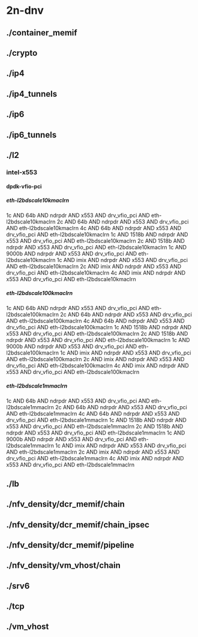# 2n-dnv
## ./container_memif
## ./crypto
## ./ip4
## ./ip4_tunnels
## ./ip6
## ./ip6_tunnels
## ./l2
### intel-x553
#### dpdk-vfio-pci
##### eth-l2bdscale10kmaclrn
1c AND 64b AND ndrpdr AND x553 AND drv_vfio_pci AND eth-l2bdscale10kmaclrn
2c AND 64b AND ndrpdr AND x553 AND drv_vfio_pci AND eth-l2bdscale10kmaclrn
4c AND 64b AND ndrpdr AND x553 AND drv_vfio_pci AND eth-l2bdscale10kmaclrn
1c AND 1518b AND ndrpdr AND x553 AND drv_vfio_pci AND eth-l2bdscale10kmaclrn
2c AND 1518b AND ndrpdr AND x553 AND drv_vfio_pci AND eth-l2bdscale10kmaclrn
1c AND 9000b AND ndrpdr AND x553 AND drv_vfio_pci AND eth-l2bdscale10kmaclrn
1c AND imix AND ndrpdr AND x553 AND drv_vfio_pci AND eth-l2bdscale10kmaclrn
2c AND imix AND ndrpdr AND x553 AND drv_vfio_pci AND eth-l2bdscale10kmaclrn
4c AND imix AND ndrpdr AND x553 AND drv_vfio_pci AND eth-l2bdscale10kmaclrn
##### eth-l2bdscale100kmaclrn
1c AND 64b AND ndrpdr AND x553 AND drv_vfio_pci AND eth-l2bdscale100kmaclrn
2c AND 64b AND ndrpdr AND x553 AND drv_vfio_pci AND eth-l2bdscale100kmaclrn
4c AND 64b AND ndrpdr AND x553 AND drv_vfio_pci AND eth-l2bdscale100kmaclrn
1c AND 1518b AND ndrpdr AND x553 AND drv_vfio_pci AND eth-l2bdscale100kmaclrn
2c AND 1518b AND ndrpdr AND x553 AND drv_vfio_pci AND eth-l2bdscale100kmaclrn
1c AND 9000b AND ndrpdr AND x553 AND drv_vfio_pci AND eth-l2bdscale100kmaclrn
1c AND imix AND ndrpdr AND x553 AND drv_vfio_pci AND eth-l2bdscale100kmaclrn
2c AND imix AND ndrpdr AND x553 AND drv_vfio_pci AND eth-l2bdscale100kmaclrn
4c AND imix AND ndrpdr AND x553 AND drv_vfio_pci AND eth-l2bdscale100kmaclrn
##### eth-l2bdscale1mmaclrn
1c AND 64b AND ndrpdr AND x553 AND drv_vfio_pci AND eth-l2bdscale1mmaclrn
2c AND 64b AND ndrpdr AND x553 AND drv_vfio_pci AND eth-l2bdscale1mmaclrn
4c AND 64b AND ndrpdr AND x553 AND drv_vfio_pci AND eth-l2bdscale1mmaclrn
1c AND 1518b AND ndrpdr AND x553 AND drv_vfio_pci AND eth-l2bdscale1mmaclrn
2c AND 1518b AND ndrpdr AND x553 AND drv_vfio_pci AND eth-l2bdscale1mmaclrn
1c AND 9000b AND ndrpdr AND x553 AND drv_vfio_pci AND eth-l2bdscale1mmaclrn
1c AND imix AND ndrpdr AND x553 AND drv_vfio_pci AND eth-l2bdscale1mmaclrn
2c AND imix AND ndrpdr AND x553 AND drv_vfio_pci AND eth-l2bdscale1mmaclrn
4c AND imix AND ndrpdr AND x553 AND drv_vfio_pci AND eth-l2bdscale1mmaclrn
## ./lb
## ./nfv_density/dcr_memif/chain
## ./nfv_density/dcr_memif/chain_ipsec
## ./nfv_density/dcr_memif/pipeline
## ./nfv_density/vm_vhost/chain
## ./srv6
## ./tcp
## ./vm_vhost
